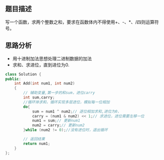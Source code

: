 ## 题目描述
写一个函数，求两个整数之和，要求在函数体内不得使用+、-、*、/四则运算符号。
## 思路分析
- 用十进制加法思想处理二进制数据的加法
- 求和、求进位，直到进位为0.
```cpp
class Solution {
public:
    int Add(int num1, int num2)
    {
        // 辅助变量,第一步的和sum，进位carry
        int sum,carry;
        //循环体求和，循环实现多层进位，模拟每一位相加
        do{
            sum = num1 ^ num2;// 逐位相加求和,进位为0，
            carry = (num1 & num2) << 1;// 求进位，进位需要左移一位
            num1 = sum;// 更新num1
            num2 = carry;// 更新num2
        }while (num2 != 0);//没有进位时，退出循环

        // 返回结果
        return num1;
    }
};
```
